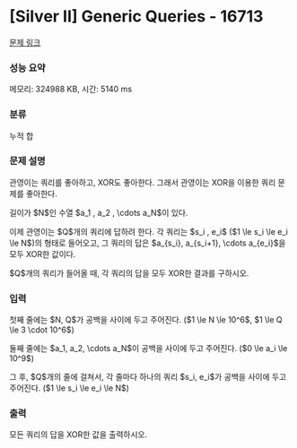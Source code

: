 # [Silver II] Generic Queries - 16713 

[문제 링크](https://www.acmicpc.net/problem/16713) 

### 성능 요약

메모리: 324988 KB, 시간: 5140 ms

### 분류

누적 합

### 문제 설명

<p>관영이는 쿼리를 좋아하고, XOR도 좋아한다. 그래서 관영이는 XOR을 이용한 쿼리 문제를 좋아한다.</p>

<p>길이가 $N$인 수열 $a_1 , a_2 , \cdots a_N$이 있다. </p>

<p>이제 관영이는 $Q$개의 쿼리에 답하려 한다. 각 쿼리는 $s_i , e_i$ ($1 \le s_i \le e_i \le N$)의 형태로 들어오고, 그 쿼리의 답은 $a_{s_i}, a_{s_i+1}, \cdots a_{e_i}$을 모두 XOR한 값이다. </p>

<p>$Q$개의 쿼리가 들어올 때, 각 쿼리의 답을 모두 XOR한 결과를 구하시오. </p>

### 입력 

 <p>첫째 줄에는 $N, Q$가 공백을 사이에 두고 주어진다. ($1 \le N \le 10^6$, $1 \le Q \le 3 \cdot 10^6$)</p>

<p>둘째 줄에는 $a_1, a_2, \cdots a_N$이 공백을 사이에 두고 주어진다. ($0 \le a_i \le 10^9$)</p>

<p>그 후, $Q$개의 줄에 걸쳐서, 각 줄마다 하나의 쿼리 $s_i, e_i$가 공백을 사이에 두고 주어진다. ($1 \le s_i \le e_i \le N$) </p>

### 출력 

 <p>모든 쿼리의 답을 XOR한 값을 출력하시오. </p>

